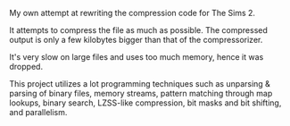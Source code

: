 My own attempt at rewriting the compression code for The Sims 2.

It attempts to compress the file as much as possible. The compressed output is only a few kilobytes bigger than that of the compressorizer.

It's very slow on large files and uses too much memory, hence it was dropped.

This project utilizes a lot programming techniques such as unparsing & parsing of binary files, memory streams, pattern matching through map lookups, binary search, LZSS-like compression, bit masks and bit shifting, and parallelism.